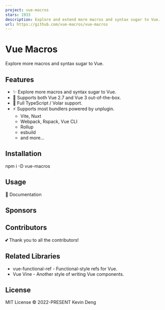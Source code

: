 ```yaml
---
project: vue-macros
stars: 1933
description: Explore and extend more macros and syntax sugar to Vue.
url: https://github.com/vue-macros/vue-macros
---
```


Vue Macros
==========

Explore more macros and syntax sugar to Vue.

Features
--------

-   ✨ Explore more macros and syntax sugar to Vue.
-   💚 Supports both Vue 2.7 and Vue 3 out-of-the-box.
-   🦾 Full TypeScript / Volar support.
-   ⚡️ Supports most bundlers powered by unplugin.
    -   Vite, Nuxt
    -   Webpack, Rspack, Vue CLI
    -   Rollup
    -   esbuild
    -   and more...

Installation
------------

npm i -D vue-macros

Usage
-----

📜 Documentation

Sponsors
--------

Contributors
------------

💕 Thank you to all the contributors!

Related Libraries
-----------------

-   vue-functional-ref - Functional-style refs for Vue.
-   Vue Vine - Another style of writing Vue components.

License
-------

MIT License © 2022-PRESENT Kevin Deng
